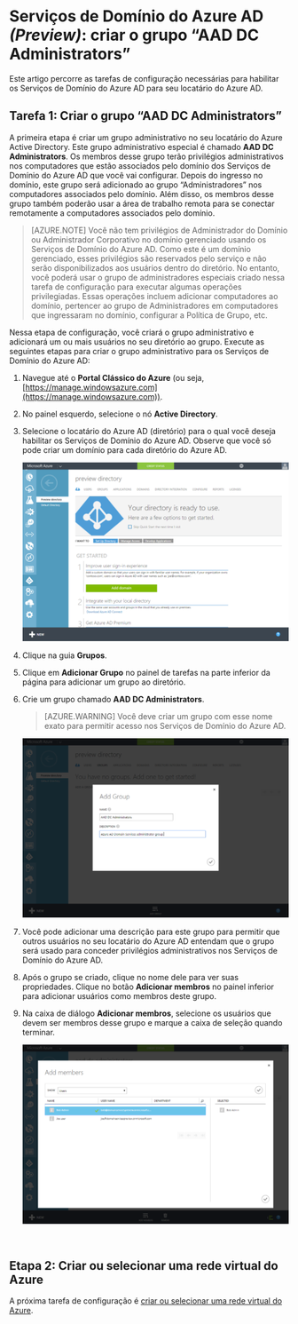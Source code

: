 <properties
	pageTitle="Serviços de Domínio do Azure AD: criar o grupo AAD DC Administrators | Microsoft Azure"
	description="Introdução aos Serviços de Domínio do Azure Active Directory (Preview)"
	services="active-directory-ds"
	documentationCenter=""
	authors="mahesh-unnikrishnan"
	manager="stevenpo"
	editor="curtand"/>

<tags
	ms.service="active-directory-ds"
	ms.workload="identity"
	ms.tgt_pltfrm="na"
	ms.devlang="na"
	ms.topic="article"
	ms.date="04/25/2016"
	ms.author="maheshu"/>

# Serviços de Domínio do Azure AD *(Preview)*: criar o grupo “AAD DC Administrators”

Este artigo percorre as tarefas de configuração necessárias para habilitar os Serviços de Domínio do Azure AD para seu locatário do Azure AD.

## Tarefa 1: Criar o grupo “AAD DC Administrators”
A primeira etapa é criar um grupo administrativo no seu locatário do Azure Active Directory. Este grupo administrativo especial é chamado **AAD DC Administrators**. Os membros desse grupo terão privilégios administrativos nos computadores que estão associados pelo domínio dos Serviços de Domínio do Azure AD que você vai configurar. Depois do ingresso no domínio, este grupo será adicionado ao grupo “Administradores” nos computadores associados pelo domínio. Além disso, os membros desse grupo também poderão usar a área de trabalho remota para se conectar remotamente a computadores associados pelo domínio.

> [AZURE.NOTE] Você não tem privilégios de Administrador do Domínio ou Administrador Corporativo no domínio gerenciado usando os Serviços de Domínio do Azure AD. Como este é um domínio gerenciado, esses privilégios são reservados pelo serviço e não serão disponibilizados aos usuários dentro do diretório. No entanto, você poderá usar o grupo de administradores especiais criado nessa tarefa de configuração para executar algumas operações privilegiadas. Essas operações incluem adicionar computadores ao domínio, pertencer ao grupo de Administradores em computadores que ingressaram no domínio, configurar a Política de Grupo, etc.

Nessa etapa de configuração, você criará o grupo administrativo e adicionará um ou mais usuários no seu diretório ao grupo. Execute as seguintes etapas para criar o grupo administrativo para os Serviços de Domínio do Azure AD:

1. Navegue até o **Portal Clássico do Azure** (ou seja, [https://manage.windowsazure.com](https://manage.windowsazure.com)).

2. No painel esquerdo, selecione o nó **Active Directory**.

3. Selecione o locatário do Azure AD (diretório) para o qual você deseja habilitar os Serviços de Domínio do Azure AD. Observe que você só pode criar um domínio para cada diretório do Azure AD.

    ![Selecionar um diretório do AD do Azure](./media/active-directory-domain-services-getting-started/select-aad-directory.png)

4. Clique na guia **Grupos**.

5. Clique em **Adicionar Grupo** no painel de tarefas na parte inferior da página para adicionar um grupo ao diretório.

6. Crie um grupo chamado **AAD DC Administrators**.

    > [AZURE.WARNING] Você deve criar um grupo com esse nome exato para permitir acesso nos Serviços de Domínio do Azure AD.

	![Criar grupo de administradores](./media/active-directory-domain-services-getting-started/create-admin-group.png)

7. Você pode adicionar uma descrição para este grupo para permitir que outros usuários no seu locatário do Azure AD entendam que o grupo será usado para conceder privilégios administrativos nos Serviços de Domínio do Azure AD.

8. Após o grupo se criado, clique no nome dele para ver suas propriedades. Clique no botão **Adicionar membros** no painel inferior para adicionar usuários como membros deste grupo.

9. Na caixa de diálogo **Adicionar membros**, selecione os usuários que devem ser membros desse grupo e marque a caixa de seleção quando terminar.

    ![Adicionar usuários ao grupo de administradores](./media/active-directory-domain-services-getting-started/add-group-members.png)

<br>

## Etapa 2: Criar ou selecionar uma rede virtual do Azure
A próxima tarefa de configuração é [criar ou selecionar uma rede virtual do Azure](active-directory-ds-getting-started-vnet.md).

<!---HONumber=AcomDC_0427_2016-->